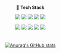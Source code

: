 #

<div align="center">

  📌 **Tech Stack**
  
![](https://img.shields.io/badge/java-FF4000?style=for-the-badge&logo=java&logoColor=white)
![](https://img.shields.io/badge/python-3776AB?style=for-the-badge&logo=python&logoColor=white)
![](https://img.shields.io/badge/c++-00599C?style=for-the-badge&logo=c++&logoColor=white)
![](https://img.shields.io/badge/springboot-6DB33F?style=for-the-badge&logo=springboot&logoColor=white)
![](https://img.shields.io/badge/mysql-4479A1?style=for-the-badge&logo=mysql&logoColor=white)

![](https://img.shields.io/badge/docker-2496ED?style=for-the-badge&logo=docker&logoColor=white)
![](https://img.shields.io/badge/githubactions-2088FF?style=for-the-badge&logo=githubactions&logoColor=black)
![](https://img.shields.io/badge/amazonec2-FF9900?style=for-the-badge&logo=amazonec2&logoColor=black)
![](https://img.shields.io/badge/swagger-85EA2D?style=for-the-badge&logo=swagger&logoColor=black)
![](https://img.shields.io/badge/git-F05032?style=for-the-badge&logo=git&logoColor=black)

<!--
![](https://img.shields.io/badge/c-A8B9CC?style=for-the-badge&logo=c&logoColor=white)
![](https://img.shields.io/badge/typescript-3178C6?style=for-the-badge&logo=typescript&logoColor=white)
![](https://img.shields.io/badge/Nest.js-E0234E?style=for-the-badge&logo=nestjs&logoColor=white)
![](https://img.shields.io/badge/jira-0052CC?style=for-the-badge&logo=jira&logoColor=black)
-->


  </div>
  
#

<div align="center">

[![Anurag's GitHub stats](https://github-readme-stats.vercel.app/api?username=Daeho-Son)](https://github.com/anuraghazra/github-readme-stats)

<!--
[![Solved.ac Profile](http://mazassumnida.wtf/api/v2/generate_badge?boj=thseogh135)](https://solved.ac/thseogh135/)


[![Hits](https://hits.seeyoufarm.com/api/count/incr/badge.svg?url=https%3A%2F%2Fgithub.com%2FDaeho-Son%2Fhit-counter&count_bg=%2379C83D&title_bg=%23555555&icon=&icon_color=%23E7E7E7&title=hits&edge_flat=false)](https://hits.seeyoufarm.com)

[![Top Langs](https://github-readme-stats.vercel.app/api/top-langs/?username=Daeho-Son&langs_count=10&layout=compact)]()

# [![Harlok's WakaTime stats](https://github-readme-stats.vercel.app/api/wakatime?username=Sondho)](https://github.com/anuraghazra/github-readme-stats)

// 기술 스택
![](https://img.shields.io/badge/표시이름-색상?style=for-the-badge&logo=로고&logoColor=white)

-->
